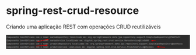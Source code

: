 # spring-rest-crud-resource
Criando uma aplicação REST com operações CRUD reutilizáveis

![](/img/beans.png "Bens criados")
